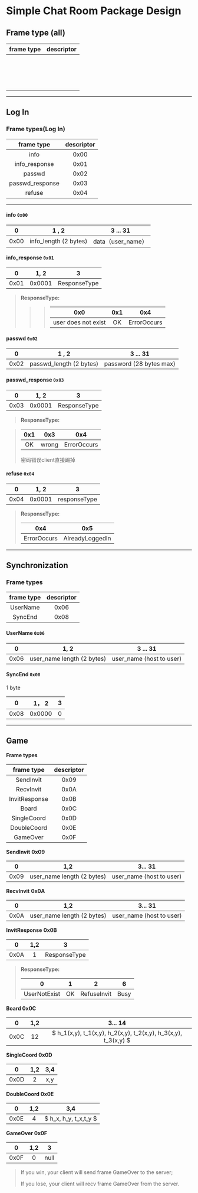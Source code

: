

# Simple Chat Room Package Design  

## Frame type (all)

|  frame type  | descriptor |
| :-----------------: | :--------: |
|            |            |
|            |            |
|            |            |
|            |            |
|            |            |
|            |            |
|            |            |
|            |            |
|            |            |
|            |            |
|            |            |
|            |            |
|            |            |
|            |            |
|            |            |
|            |            |

------------------------

## Log In

### Frame types(Log In)

|   frame type    | descriptor |
| :-------------: | :--------: |
|      info       |    0x00    |
|  info_response  |    0x01    |
|     passwd      |    0x02    |
| passwd_response |    0x03    |
|     refuse      |    0x04    |

------------------------

#### info `0x00`

|  0   |         1 , 2         |     3 ... 31      |
| :--: | :-------------------: | :---------------: |
| 0x00 | info_length (2 bytes) | data（user_name） |

#### info_response `0x01`

|  0   |  1, 2  |      3       |
| :--: | :----: | :----------: |
| 0x01 | 0x0001 | ResponseType |

 > **ResponseType:**
 >
 > > >|         0x0         | 0x1  |     0x4     |
 > > >| :-----------------: | :--: | :---------: |
 > > >| user does not exist |  OK  | ErrorOccurs |

#### passwd `0x02`

|  0   |          1 , 2          |        3 ... 31         |
| :--: | :---------------------: | :---------------------: |
| 0x02 | passwd_length (2 bytes) | password (28 bytes max) |

#### passwd_response `0x03`

|  0   |  1, 2  |      3       |
| :--: | :----: | :----------: |
| 0x03 | 0x0001 | ResponseType |

> **ResponseType:**

> | 0x1  |  0x3  |     0x4     |
> | :--: | :---: | :---------: |
> |  OK  | wrong | ErrorOccurs |
> 密码错误client直接踢掉

#### refuse  `0x04`

|  0   |  1, 2  |      3       |
| :--: | :----: | :----------: |
| 0x04 | 0x0001 | responseType |

>**ResponseType:**
>
>|   **0x4**   |     **0x5**     |
>| :---------: | :-------------: |
>| ErrorOccurs | AlreadyLoggedIn |





-----------

## Synchronization

### Frame types

| frame type | descriptor |
| :--------: | :--------: |
|  UserName  |    0x06    |
|  SyncEnd   |    0x08    |

#### UserName  `0x06`

|  0   |            1, 2            |         3 ... 31         |
| :--: | :------------------------: | :----------------------: |
| 0x06 | user_name length (2 bytes) | user_name (host to user) |

#### SyncEnd   `0x08`

1 byte

|  0   | 1， 2  |  3   |
| :--: | :----: | :--: |
| 0x08 | 0x0000 |  0   |





------------------------

## Game

**Frame types**

|  frame type   | descriptor |
| :-----------: | :--------: |
|   SendInvit   |    0x09    |
|   RecvInvit   |    0x0A    |
| InvitResponse |    0x0B    |
|     Board     |    0x0C    |
|  SingleCoord  |    0x0D    |
|  DoubleCoord  |    0x0E    |
|   GameOver    |    0x0F    |

**SendInvit** **0x09**

|  0   |            1,2             |         3... 31          |
| :--: | :------------------------: | :----------------------: |
| 0x09 | user_name length (2 bytes) | user_name (host to user) |


**RecvInvit** **0x0A**

|  0   |            1,2             |         3... 31          |
| :--: | :------------------------: | :----------------------: |
| 0x0A | user_name length (2 bytes) | user_name (host to user) |

**InvitResponse** **0x0B**

|  0   | 1,2  |      3       |
| :--: | :--: | :----------: |
| 0x0A |  1   | ResponseType |

  >**ResponseType:**
  >
  >|      0       |  1   |      2      |  6   |
  >| :----------: | :--: | :---------: | :--: |
  >| UserNotExist |  OK  | RefuseInvit | Busy |

 

**Board 0x0C**

|  0   | 1,2  |                           3... 14                            |
| :--: | :--: | :----------------------------------------------------------: |
| 0x0C |  12  | $ h_1(x,y), t_1(x,y), h_2(x,y), t_2(x,y), h_3(x,y), t_3(x,y) $ |



**SingleCoord 0x0D**

|  0   | 1,2  | 3,4  |
| :--: | :--: | :--: |
| 0x0D |  2   | x,y  |



**DoubleCoord 0x0E**

|  0   | 1,2  |          3,4          |
| :--: | :--: | :-------------------: |
| 0x0E |  4   | $ h_x, h_y, t_x,t_y $ |



**GameOver 0x0F**

|  0   | 1,2  |  3   |
| :--: | :--: | :--: |
| 0x0F |  0   | null |

>If you win, your client will send frame GameOver to the server;
>
>If you lose, your client will recv frame GameOver from the server.